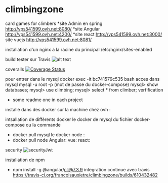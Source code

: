 # climbingzone
card games for climbers
*site Admin en spring
http://vps541599.ovh.net:8080/
*site Angular
http://vps541599.ovh.net:4200/
*site react
http://vps541599.ovh.net:3000/
site vuejs
http://vps541599.ovh.net:8081/

installation d'un nginx a la racine du principal
/etc/nginx/sites-enabled


build tester sur Travis
![alt text](https://travis-ci.org/francoisauxietre/climbingzone.svg?branch=master)

coveralls
[![Coverage Status](https://coveralls.io/repos/github/francoisauxietre/climbingzone/badge.svg?branch=master)](https://coveralls.io/github/francoisauxietre/climbingzone?branch=master)

pour entrer dans le mysql
docker exec -it bc741579c535 bash
acces dans mysql 
mysql -u root -p (mot de passe du docker-compose)
mysql> show databases;
mysql> use climbing;
mysql> select * from climber;
verfification 



* some readme one in each project


installé dans des docker sur la machine 
chez ovh : 

intsallation de différents docker
le docker de mysql du fichier docker-compose ou la commande 
* docker pull mysql
le docker node : 
* docker pull node
Angular:
vue:
react:

security 
![securityJwt](https://user-images.githubusercontent.com/55358842/69007617-67aa6a80-0940-11ea-8785-6b14bf8cc13e.png)



installation de npm
* npm install -g @angular/cli@7.3.9
integration continue avec travis 
https://travis-ci.org/francoisauxietre/climbingzone/builds/610432482
